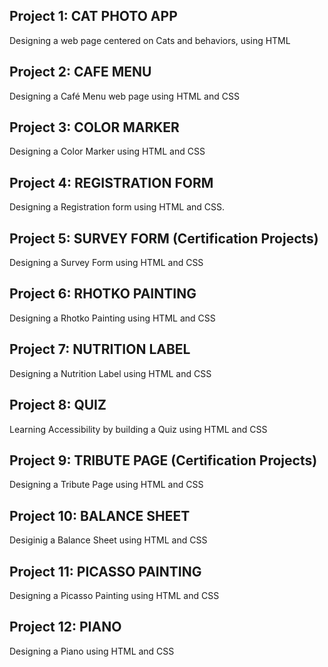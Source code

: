## Project 1: CAT PHOTO APP
Designing a web page centered on Cats and behaviors, using HTML

## Project 2: CAFE MENU
Designing a Café  Menu web page using HTML and CSS

## Project 3: COLOR MARKER
Designing a Color Marker using HTML and CSS

## Project 4: REGISTRATION FORM
Designing a Registration form using HTML and CSS. 

## Project 5: SURVEY FORM (Certification Projects)
Designing a Survey Form using HTML and CSS

## Project 6: RHOTKO PAINTING
Designing a Rhotko Painting using HTML and CSS

## Project 7: NUTRITION LABEL
Designing a Nutrition Label using HTML and CSS

## Project 8: QUIZ
Learning Accessibility by building a Quiz using HTML and CSS

## Project 9: TRIBUTE PAGE (Certification Projects)
Designing a Tribute Page using HTML and CSS

## Project 10: BALANCE SHEET
Desiginig a Balance Sheet using HTML and CSS

## Project 11: PICASSO PAINTING
Designing a Picasso Painting using HTML and CSS

## Project 12: PIANO
Designing a Piano using HTML and CSS

